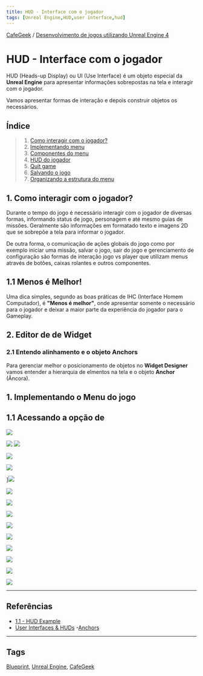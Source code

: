 ```yaml
---
title: HUD - Interface com o jogador
tags: [Unreal Engine,HUD,user interface,hud]
---
```


[CafeGeek](https://myerco.github.io/unreal-engine)  / [Desenvolvimento de jogos utilizando Unreal Engine 4](https://myerco.github.io/unreal-engine/ue4_blueprint/index.html)

# HUD - Interface com o jogador
HUD (Heads-up Display) ou UI (Use Interface) é um objeto especial da **Unreal Engine** para apresentar informações sobrepostas na tela e interagir com o jogador.

Vamos apresentar formas de interação e depois construir objetos os necessários.

## Índice
>1. [Como interagir com o jogador?](#1)
>1. [Implementando menu](#1)
>1. [Componentes do menu](#1)
>1. [HUD do jogador](#1)
>1. [Quit game](#1)
>1. [Salvando o jogo](#1)
>1. [Organizando a estrutura do menu](#1)

<a name="1"></a>
## 1. Como interagir com o jogador?
Durante o tempo do jogo é necessário interagir com o jogador de diversas formas, informando status de jogo, personagem e até mesmo guias de missões. Geralmente são informações em formatado texto e imagens 2D que se sobrepõe a tela para informar o jogador.       

De outra forma, o comunicação de ações globais do jogo como por exemplo iniciar uma missão, salvar o jogo, sair do jogo e gerenciamento de configuração são formas de interação jogo vs player que utilizam menus através de botões, caixas rolantes e outros componentes.

<a name="11"></a>
## 1.1 Menos é Melhor!
Uma dica simples, segundo as boas práticas de IHC (Interface Homem Computador), é **"Menos é melhor"**, onde apresentar somente o necessário para o jogador e deixar a maior parte da experiência do jogador para o Gameplay.

<a name="2"></a>
## 2. Editor de de Widget

### 2.1 Entendo alinhamento e o objeto Anchors
Para gerenciar melhor o posicionamento de objetos no **Widget Designer** vamos entender a hierarquia de elmentos na tela e o objeto **Anchor** (Âncora).

<a name="2"></a>
## 1. Implementando o Menu do jogo

## 1.1 Acessando a opção de
![](../imagens/interface_ui_hud/blueprint_hud_menu.jpg)

![](../imagens/interface_ui_hud/blueprint_anchor_alinhamento.jpg)
![](../imagens/interface_ui_hud/blueprint_anchor_alinhamento_position.jpg)

![](../imagens/interface_ui_hud/blueprint_anchor_alinhamento_separado.jpg)

![](../imagens/interface_ui_hud/blueprint_anchor_alinhamento_offset.jpg)

]![](../imagens/interface_ui_hud/blueprint_grid_panel.jpg)

![](../imagens/interface_ui_hud/blueprint_horizontal_box.jpg)

![](../imagens/interface_ui_hud/blueprint_horizontal_box_fill.jpg)

![](../imagens/interface_ui_hud/blueprint_hud_designer.jpg)

![](../imagens/interface_ui_hud/blueprint_hud_hierarquia.jpg)

![](../imagens/interface_ui_hud/blueprint_hud_vertical_box.jpg)

![](../imagens/interface_ui_hud/blueprint_empty_level.jpg)

![](../imagens/interface_ui_hud/blueprint_hud_event_construct.jpg)

![](../imagens/interface_ui_hud/blueprint_hud_open_level.jpg)

![](../imagens/interface_ui_hud/blueprint_hud_quit_game.jpg)

***
## Referências
- [1.1 - HUD Example](https://docs.unrealengine.com/en-US/Resources/ContentExamples/Blueprints_HUD/1_1/index.html)
- [User Interfaces & HUDs](https://docs.unrealengine.com/en-US/InteractiveExperiences/Framework/UIAndHUD/index.html)
-[Anchors](https://docs.unrealengine.com/en-US/InteractiveExperiences/UMG/UserGuide/Anchors/index.html)

***
## Tags
[Blueprint](https://myerco.github.io/unreal-engine/ue4_blueprint/blueprint.html), [Unreal Engine](https://myerco.github.io/unreal-engine/ue4_blueprint/index.html), [CafeGeek](https://myerco.github.io/unreal-engine/)
